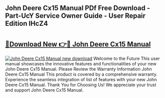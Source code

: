 ## John Deere Cx15 Manual PDf Free Download - Part-UcY Service Owner Guide - User Repair Edition lHcZ4

# <h2><a href="http://bc86899.oget.top/?id=John+Deere+Cx15+Manual">🔗Download New 👉🔴 John Deere Cx15 Manual</a></h2>

[![John Deere Cx15 Manual new download](https://i.imgur.com/5g1atiW.png)](http://bc86899.oget.top/?id=John+Deere+Cx15+Manual)
Welcome to the Future This user manual showcases the innovative features and functionalities of your new John Deere Cx15 Manual. Please Review the Warranty Information John Deere Cx15 Manual This product is covered by a comprehensive warranty. Experience the seamless integration of list of features with your new John Deere Cx15 Manual. Thank You for Choosing Us! We appreciate your trust and support John Deere Cx15 Manual.
